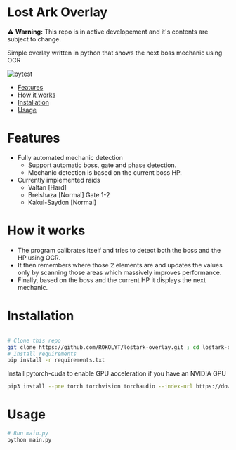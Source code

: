 # Lost Ark Overlay

⚠️ **Warning:** This repo is in active developement and it's contents are subject to change.

Simple overlay written in python that shows the next boss mechanic using OCR

[![pytest](https://github.com/ROKOLYT/lostark-overlay/actions/workflows/pytest.yml/badge.svg)](https://github.com/ROKOLYT/lostark-overlay/actions/workflows/pytest.yml)

- [Features](#features)
- [How it works](#how-it-works)
- [Installation](#installation)
- [Usage](#usage)

# Features
* Fully automated mechanic detection
    - Support automatic boss, gate and phase detection.
    - Mechanic detection is based on the current boss HP.
* Currently implemented raids
    - Valtan [Hard]
    - Brelshaza [Normal] Gate 1-2
    - Kakul-Saydon [Normal]

# How it works
+ The program calibrates itself and tries to detect both the boss and the HP using OCR.
+ It then remembers where those 2 elements are and updates the values only by scanning those areas which massively improves performance.
+ Finally, based on the boss and the current HP it displays the next mechanic.

# Installation
```bash

# Clone this repo
git clone https://github.com/ROKOLYT/lostark-overlay.git ; cd lostark-overlay
# Install requirements
pip install -r requirements.txt
```
Install pytorch-cuda to enable GPU acceleration if you have an NVIDIA GPU

```bash
pip3 install --pre torch torchvision torchaudio --index-url https://download.pytorch.org/whl/nightly/cu121
```

# Usage
```bash
# Run main.py
python main.py
```